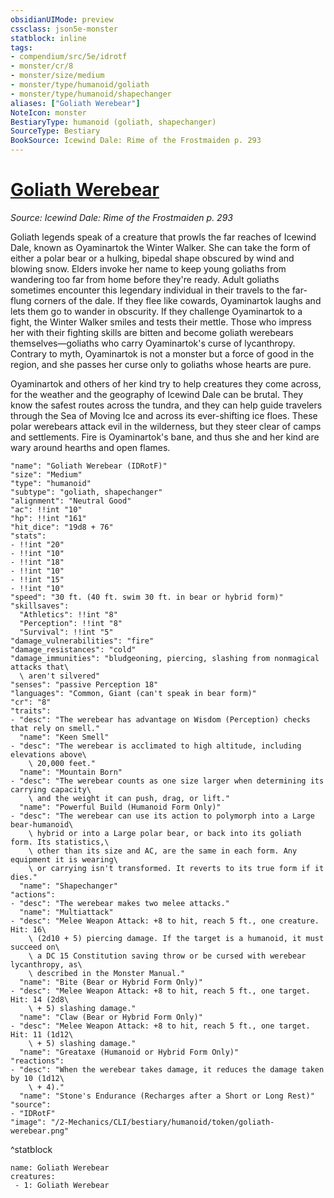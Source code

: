 ```yaml
---
obsidianUIMode: preview
cssclass: json5e-monster
statblock: inline
tags:
- compendium/src/5e/idrotf
- monster/cr/8
- monster/size/medium
- monster/type/humanoid/goliath
- monster/type/humanoid/shapechanger
aliases: ["Goliath Werebear"]
NoteIcon: monster
BestiaryType: humanoid (goliath, shapechanger)
SourceType: Bestiary
BookSource: Icewind Dale: Rime of the Frostmaiden p. 293
---
```

# [Goliath Werebear](2-Mechanics/CLI/bestiary/humanoid/goliath-werebear-idrotf.md)
*Source: Icewind Dale: Rime of the Frostmaiden p. 293*  

Goliath legends speak of a creature that prowls the far reaches of Icewind Dale, known as Oyaminartok the Winter Walker. She can take the form of either a polar bear or a hulking, bipedal shape obscured by wind and blowing snow. Elders invoke her name to keep young goliaths from wandering too far from home before they're ready. Adult goliaths sometimes encounter this legendary individual in their travels to the far-flung corners of the dale. If they flee like cowards, Oyaminartok laughs and lets them go to wander in obscurity. If they challenge Oyaminartok to a fight, the Winter Walker smiles and tests their mettle. Those who impress her with their fighting skills are bitten and become goliath werebears themselves—goliaths who carry Oyaminartok's curse of lycanthropy. Contrary to myth, Oyaminartok is not a monster but a force of good in the region, and she passes her curse only to goliaths whose hearts are pure.

Oyaminartok and others of her kind try to help creatures they come across, for the weather and the geography of Icewind Dale can be brutal. They know the safest routes across the tundra, and they can help guide travelers through the Sea of Moving Ice and across its ever-shifting ice floes. These polar werebears attack evil in the wilderness, but they steer clear of camps and settlements. Fire is Oyaminartok's bane, and thus she and her kind are wary around hearths and open flames.

```statblock
"name": "Goliath Werebear (IDRotF)"
"size": "Medium"
"type": "humanoid"
"subtype": "goliath, shapechanger"
"alignment": "Neutral Good"
"ac": !!int "10"
"hp": !!int "161"
"hit_dice": "19d8 + 76"
"stats":
- !!int "20"
- !!int "10"
- !!int "18"
- !!int "10"
- !!int "15"
- !!int "10"
"speed": "30 ft. (40 ft. swim 30 ft. in bear or hybrid form)"
"skillsaves":
  "Athletics": !!int "8"
  "Perception": !!int "8"
  "Survival": !!int "5"
"damage_vulnerabilities": "fire"
"damage_resistances": "cold"
"damage_immunities": "bludgeoning, piercing, slashing from nonmagical attacks that\
  \ aren't silvered"
"senses": "passive Perception 18"
"languages": "Common, Giant (can't speak in bear form)"
"cr": "8"
"traits":
- "desc": "The werebear has advantage on Wisdom (Perception) checks that rely on smell."
  "name": "Keen Smell"
- "desc": "The werebear is acclimated to high altitude, including elevations above\
    \ 20,000 feet."
  "name": "Mountain Born"
- "desc": "The werebear counts as one size larger when determining its carrying capacity\
    \ and the weight it can push, drag, or lift."
  "name": "Powerful Build (Humanoid Form Only)"
- "desc": "The werebear can use its action to polymorph into a Large bear-humanoid\
    \ hybrid or into a Large polar bear, or back into its goliath form. Its statistics,\
    \ other than its size and AC, are the same in each form. Any equipment it is wearing\
    \ or carrying isn't transformed. It reverts to its true form if it dies."
  "name": "Shapechanger"
"actions":
- "desc": "The werebear makes two melee attacks."
  "name": "Multiattack"
- "desc": "Melee Weapon Attack: +8 to hit, reach 5 ft., one creature. Hit: 16\
    \ (2d10 + 5) piercing damage. If the target is a humanoid, it must succeed on\
    \ a DC 15 Constitution saving throw or be cursed with werebear lycanthropy, as\
    \ described in the Monster Manual."
  "name": "Bite (Bear or Hybrid Form Only)"
- "desc": "Melee Weapon Attack: +8 to hit, reach 5 ft., one target. Hit: 14 (2d8\
    \ + 5) slashing damage."
  "name": "Claw (Bear or Hybrid Form Only)"
- "desc": "Melee Weapon Attack: +8 to hit, reach 5 ft., one target. Hit: 11 (1d12\
    \ + 5) slashing damage."
  "name": "Greataxe (Humanoid or Hybrid Form Only)"
"reactions":
- "desc": "When the werebear takes damage, it reduces the damage taken by 10 (1d12\
    \ + 4)."
  "name": "Stone's Endurance (Recharges after a Short or Long Rest)"
"source":
- "IDRotF"
"image": "/2-Mechanics/CLI/bestiary/humanoid/token/goliath-werebear.png"
```
^statblock

```encounter-table
name: Goliath Werebear
creatures:
 - 1: Goliath Werebear
```